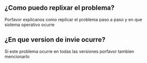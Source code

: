 ## ¿Como puedo replixar el problema?
Porfavor explicanos como replicar el problema paso a paso y en que sistema operativo ocurre
## ¿En que version de invie ocurre?
Si este problema ocurre en todas las versiones porfavor tambien mencionarlo
